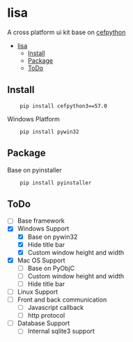 # lisa
A cross platform ui kit base on [cefpython](https://github.com/cztomczak/cefpython)

- [lisa](#lisa)
    - [Install](#install)
    - [Package](#package)
    - [ToDo](#todo)

## Install
```
    pip install cefpython3==57.0
```

Windows Platform
```
    pip install pywin32
```

## Package
Base on pyinstaller
```
    pip install pyinstaller
```

## ToDo
 * [ ] Base framework
 * [x] Windows Support
    * [x] Base on pywin32 
    * [x] Hide title bar
    * [x] Custom window height and width
 * [x] Mac OS Support
     * [ ] Base on PyObjC
     * [ ] Custom window height and width
     * [ ] Hide title bar
 * [ ] Linux Support
 * [ ] Front and back communication
     * [ ] Javascript callback
     * [ ] http protocol
 * [ ] Database Support
     * [ ] Internal sqlite3 support   